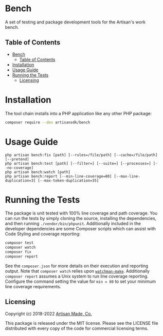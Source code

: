 # Bench

A set of testing and package development tools for the Artisan's work bench.

## Table of Contents

- [Bench](#bench)
  - [Table of Contents](#table-of-contents)
- [Installation](#installation)
- [Usage Guide](#usage-guide)
- [Running the Tests](#running-the-tests)
  - [Licensing](#licensing)

# Installation

The tool chain installs into a PHP application like any other PHP package:

```bash
composer require --dev artisansdk/bench
```

# Usage Guide

```
php artisan bench:fix [path] [--rules=/file/path] [--cache=/file/path] [--pretend]
php artisan bench:test [path] [--filter=] [--suite=] [--processes=] [--no-coverage]
php artisan bench:watch [path]
php artisan bench:report [--min-line-coverage=80] [--max-line-duplication=3] [--max-token-duplication=35]
```

# Running the Tests

The package is unit tested with 100% line coverage and path coverage. You can
run the tests by simply cloning the source, installing the dependencies, and then
running `./vendor/bin/phpunit`. Additionally included in the developer dependencies
are some Composer scripts which can assist with Code Styling and coverage reporting:

```bash
composer test
composer watch
composer fix
composer report
```

See the `composer.json` for more details on their execution and reporting output.
Note that `composer watch` relies upon [`watchman-make`](https://facebook.github.io/watchman/docs/install.html).
Additionally `composer report` assumes a Unix system to run line coverage reporting.
Configure the command setting the value for `min = 80` to set your minimum line
coverage requirements.

## Licensing

Copyright (c) 2018-2022 [Artisan Made, Co.](http://artisanmade.io)

This package is released under the MIT license. Please see the LICENSE file
distributed with every copy of the code for commercial licensing terms.
